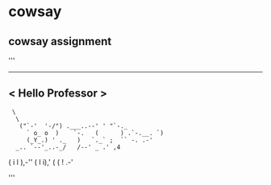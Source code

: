 # cowsay
## cowsay assignment

'''
  _________________
 < Hello Professor >
 -----------------
     \
      \
       ("`-'  '-/") .___..--' ' "`-._
         ` o_ o  )    `-.   (      ) .`-.__. `)
         (_Y_.) ' ._   )   `._` ;  `` -. .-'
      _.. `--'_..-_/   /--' _ .' ,4
   ( i l ),-''  ( l i),'  ( ( ! .-'

'''
